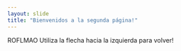 ```yaml
---
layout: slide
title: "Bienvenidos a la segunda página!"
---
```

ROFLMAO
Utiliza la flecha hacia la izquierda para volver!

